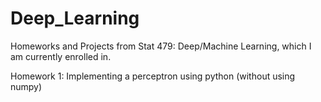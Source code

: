 # Deep_Learning
Homeworks and Projects from Stat 479: Deep/Machine Learning, which I am currently enrolled in.

Homework 1: Implementing a perceptron using python (without using numpy)

